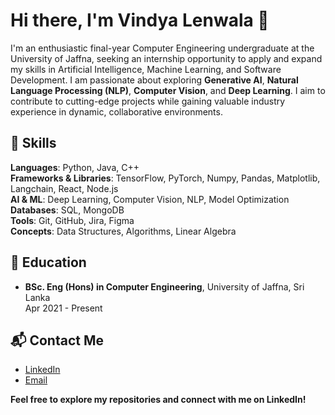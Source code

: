 # Hi there, I'm Vindya Lenwala 👋

I'm an enthusiastic final-year Computer Engineering undergraduate at the University of Jaffna, seeking an internship opportunity to apply and expand my skills in Artificial Intelligence, Machine Learning, and Software Development. I am passionate about exploring **Generative AI**, **Natural Language Processing (NLP)**, **Computer Vision**, and **Deep Learning**. I aim to contribute to cutting-edge projects while gaining valuable industry experience in dynamic, collaborative environments.

## 🚀 Skills
**Languages**: Python, Java, C++  
**Frameworks & Libraries**: TensorFlow, PyTorch, Numpy, Pandas, Matplotlib, Langchain, React, Node.js  
**AI & ML**: Deep Learning, Computer Vision, NLP, Model Optimization  
**Databases**: SQL, MongoDB  
**Tools**: Git, GitHub, Jira, Figma  
**Concepts**: Data Structures, Algorithms, Linear Algebra  

## 💼 Education
- **BSc. Eng (Hons) in Computer Engineering**, University of Jaffna, Sri Lanka  
  Apr 2021 - Present

## 📬 Contact Me
- [LinkedIn](https://www.linkedin.com/in/vindya-lenawala-1b433819b?lipi=urn%3Ali%3Apage%3Ad_flagship3_profile_view_base_contact_details%3Bq%2FVoVoZ9RP%2BXF0pn206SCw%3D%3D)
- [Email](mailto:vindyalenawala@gmail.com)

**Feel free to explore my repositories and connect with me on LinkedIn!**  
